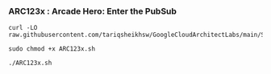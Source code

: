 ### ARC123x :  Arcade Hero: Enter the PubSub 

```
curl -LO raw.githubusercontent.com/tariqsheikhsw/GoogleCloudArchitectLabs/main/Solutions/ARC123x.sh

sudo chmod +x ARC123x.sh

./ARC123x.sh
```
